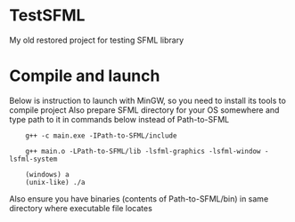 # TestSFML
My old restored project for testing SFML library

Compile and launch
==============================

Below is instruction to launch with MinGW, so you need to install its tools to compile project
Also prepare SFML directory for your OS somewhere and type path to it in commands below instead of Path-to-SFML

```
    g++ -c main.exe -IPath-to-SFML/include

    g++ main.o -LPath-to-SFML/lib -lsfml-graphics -lsfml-window -lsfml-system

    (windows) a
    (unix-like) ./a
```

Also ensure you have binaries (contents of Path-to-SFML/bin) in same directory where executable file locates